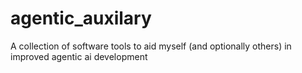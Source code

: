 # agentic_auxilary
A collection of software tools to aid myself (and optionally others) in improved agentic ai development
